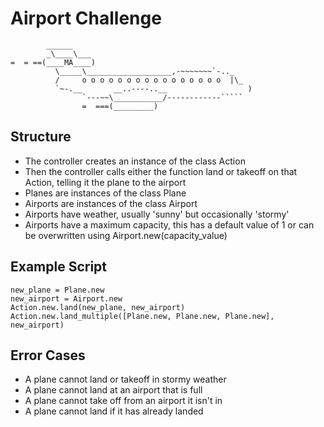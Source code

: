 Airport Challenge
=================

```
        ______
        _\____\___
=  = ==(____MA____)
          \_____\___________________,-~~~~~~~`-.._
          /     o o o o o o o o o o o o o o o o  |\_
          `~-.__       __..----..__                  )
                `---~~\___________/------------`````
                =  ===(_________)

```

Structure
---------
- The controller creates an instance of the class Action
- Then the controller calls either the function land or takeoff on that Action, telling it the plane to the airport
- Planes are instances of the class Plane
- Airports are instances of the class Airport
- Airports have weather, usually 'sunny' but occasionally 'stormy'
- Airports have a maximum capacity, this has a default value of 1 or can be overwritten using Airport.new(capacity_value)

Example Script
---------
    new_plane = Plane.new
    new_airport = Airport.new
    Action.new.land(new_plane, new_airport)
    Action.new.land_multiple([Plane.new, Plane.new, Plane.new], new_airport)

Error Cases
---------
- A plane cannot land or takeoff in stormy weather
- A plane cannot land at an airport that is full
- A plane cannot take off from an airport it isn't in
- A plane cannot land if it has already landed
